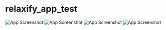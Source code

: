 # relaxify_app_test

![App Screenshot](screenshots/homepage.png)
![App Screenshot](screenshots/new_homepage.png)
![App Screenshot](screenshots/new_signupPage.png)
![App Screenshot](screenshots/signup_Page.png)
